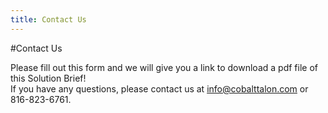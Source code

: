 ```yaml
---
title: Contact Us
---
```

#Contact Us

Please fill out this form and we will give you a link to download a pdf file of this Solution Brief!<br>
If you have any questions, please contact us at info@cobalttalon.com or 816-823-6761.

<script type="text/javascript" src="http://form.jotformpro.com/jsform/42164838035960"></script>